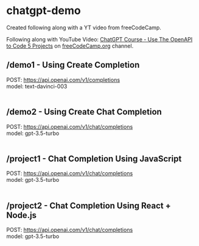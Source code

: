 # chatgpt-demo
Created following along with a YT video from freeCodeCamp.

Following along with YouTube Video: [ChatGPT Course - Use The OpenAPI to Code 5 Projects](https://www.youtube.com/watch?v=uRQH2CFvedY) on [freeCodeCamp.org](https://www.youtube.com/@freecodecamp) channel.

## /demo1 - Using Create Completion<br />
POST: https://api.openai.com/v1/completions<br />
model: text-davinci-003<br />
<br />
## /demo2 - Using Create Chat Completion<br />
POST: https://api.openai.com/v1/chat/completions<br />
model: gpt-3.5-turbo<br />
<br />
## /project1 - Chat Completion Using JavaScript<br />
POST: https://api.openai.com/v1/chat/completions<br />
model: gpt-3.5-turbo<br />
<br />
## /project2 - Chat Completion Using React + Node.js<br />
POST: https://api.openai.com/v1/chat/completions<br />
model: gpt-3.5-turbo<br />
<br />

